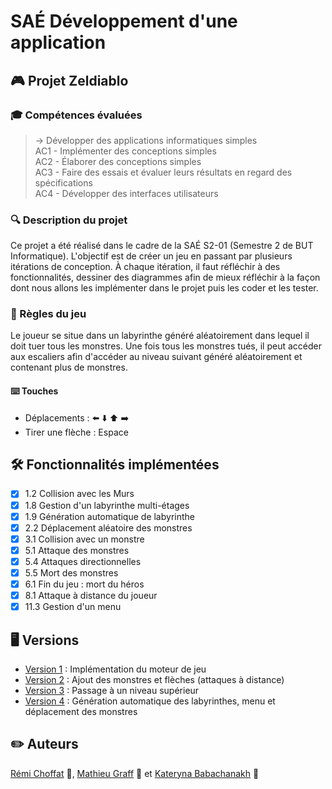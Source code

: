 # SAÉ Développement d'une application

## 🎮 Projet Zeldiablo
### 🎓 Compétences évaluées
>→ Développer des applications informatiques simples  
AC1 - Implémenter des conceptions simples  
AC2 - Élaborer des conceptions simples  
AC3 - Faire des essais et évaluer leurs résultats en regard des spécifications  
AC4 - Développer des interfaces utilisateurs
### 🔍 Description du projet
Ce projet a été réalisé dans le cadre de la SAÉ S2-01 (Semestre 2 de BUT Informatique). L'objectif est de créer un jeu en passant par plusieurs itérations de conception. À chaque itération, il faut réfléchir à des fonctionnalités, dessiner des diagrammes afin de mieux réfléchir à la façon dont nous allons les implémenter dans le projet puis les coder et les tester.
### 📖 Règles du jeu
Le joueur se situe dans un labyrinthe généré aléatoirement dans lequel il doit tuer tous les monstres. Une fois tous les monstres tués, il peut accéder aux escaliers afin d'accéder au niveau suivant généré aléatoirement et contenant plus de monstres.
#### ⌨️ Touches

 * Déplacements : ⬅️  ⬇️  ⬆️  ➡️
 * Tirer une flèche : Espace

## 🛠️ Fonctionnalités implémentées
- [X] 1.2 Collision avec les Murs
- [X] 1.8 Gestion d'un labyrinthe multi-étages
- [X] 1.9 Génération automatique de labyrinthe
- [X] 2.2 Déplacement aléatoire des monstres
- [X] 3.1 Collision avec un monstre
- [X] 5.1 Attaque des monstres
- [X] 5.4 Attaques directionnelles
- [X] 5.5 Mort des monstres
- [X] 6.1 Fin du jeu : mort du héros
- [X] 8.1 Attaque à distance du joueur
- [X] 11.3 Gestion d'un menu

## 🖥️ Versions
* [Version 1](https://github.com/remi-choffat/2024_Zeldiablo_remi-choffat_Cesareuh_katrinltvnv/tree/main/documents/version_1/) : Implémentation du moteur de jeu
* [Version 2](https://github.com/remi-choffat/2024_Zeldiablo_remi-choffat_Cesareuh_katrinltvnv/tree/main/documents/version_2/) : Ajout des monstres et flèches (attaques à distance)
* [Version 3](https://github.com/remi-choffat/2024_Zeldiablo_remi-choffat_Cesareuh_katrinltvnv/tree/main/documents/version_3/) : Passage à un niveau supérieur
* [Version 4](https://github.com/remi-choffat/2024_Zeldiablo_remi-choffat_Cesareuh_katrinltvnv/tree/main/documents/version_4/) : Génération automatique des labyrinthes, menu et déplacement des monstres

## ✏️ Auteurs
[Rémi Choffat](https://github.com/remi-choffat) 🐢, [Mathieu Graff](https://github.com/Cesareuh) 🐧 et [Kateryna Babachanakh](https://github.com/katrinltvnv) 🦋 

